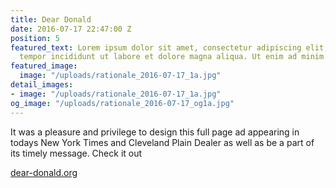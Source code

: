 ```yaml
---
title: Dear Donald
date: 2016-07-17 22:47:00 Z
position: 5
featured_text: Lorem ipsum dolor sit amet, consectetur adipiscing elit, sed do eiusmod
  tempor incididunt ut labore et dolore magna aliqua. Ut enim ad minim veniam.
featured_image:
  image: "/uploads/rationale_2016-07-17_1a.jpg"
detail_images:
- image: "/uploads/rationale_2016-07-17_1a.jpg"
og_image: "/uploads/rationale_2016-07-17_og1a.jpg"
---
```


It was a pleasure and privilege to design this full page ad appearing in todays New York Times and Cleveland Plain Dealer as well as be a part of its timely message. Check it out

[dear-donald.org](http://www.deardonald.com/)